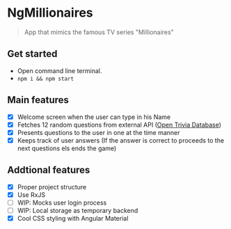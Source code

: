 # NgMillionaires

> App that mimics the famous TV series "Millionaires"

## Get started

- Open command line terminal.
- `npm i && npm start`

## Main features

- [x] Welcome screen when the user can type in his Name
- [x] Fetches 12 random questions from external API ([Open Trivia Database](https://opentdb.com/))
- [x] Presents questions to the user in one at the time manner
- [x] Keeps track of user answers (If the answer is correct to proceeds to the next questions els ends the game)

## Addtional features

- [x] Proper project structure
- [x] Use RxJS
- [ ] WIP: Mocks user login process
- [ ] WIP: Local storage as temporary backend
- [x] Cool CSS styling with Angular Material
